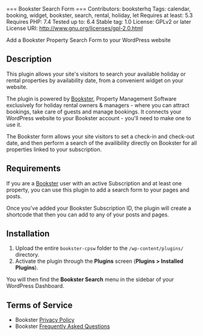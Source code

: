 === Bookster Search Form ===
Contributors: booksterhq
Tags: calendar, booking, widget, bookster, search, rental, holiday, let
Requires at least: 5.3
Requires PHP: 7.4
Tested up to: 6.4
Stable tag: 1.0
License: GPLv2 or later
License URI: http://www.gnu.org/licenses/gpl-2.0.html

Add a Bookster Property Search Form to your WordPress website

## Description

This plugin allows your site's visitors to search your available holiday or rental properties by availability date, from a convenient widget on your website.

The plugin is powered by [Bookster](https://www.booksterhq.com/), Property Management Software
exclusively for holiday rental owners & managers - where you can attract bookings, take care of guests and manage bookings. It connects your WordPress website to your Bookster account - you'll need to make one to use it. 

The Bookster form allows your site visitors to set a check-in and check-out date, and then perform a search of the availibility directly on Bookster for all properties linked to your subscription.

## Requirements

If you are a [Bookster](https://www.booksterhq.com/) user with an active Subscription and at least one property, you can use this plugin to add a search form to your pages and posts.

Once you've added your Bookster Subscription ID, the plugin will create a shortcode that then you can add to any of your posts and pages.


## Installation

1. Upload the entire `bookster-cpsw` folder to the `/wp-content/plugins/` directory.
2. Activate the plugin through the **Plugins** screen (**Plugins > Installed Plugins**).

You will then find the **Bookster Search** menu in the sidebar of your WordPress Dashboard.

## Terms of Service

- Bookster [Privacy Policy](https://www.booksterhq.com/privacy)
- Bookster [Frequently Asked Questions](https://www.booksterhq.com/faqs)